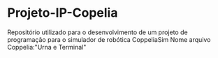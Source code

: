# Projeto-IP-Copelia
Repositório utilizado para o desenvolvimento de um projeto de programação para o simulador de robótica CoppeliaSim
Nome arquivo Coppelia:"Urna e Terminal"
